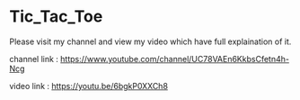 # Tic_Tac_Toe

Please visit my channel and view my video which have full explaination of it.

channel link : https://www.youtube.com/channel/UC78VAEn6KkbsCfetn4h-Ncg

video link : https://youtu.be/6bgkP0XXCh8
